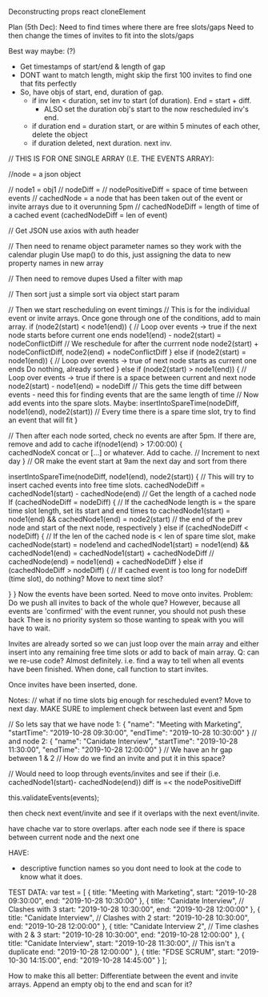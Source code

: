 Deconstructing props
react cloneElement



Plan (5th Dec):
Need to find times where there are free slots/gaps
Need to then change the times of invites to fit into the slots/gaps

Best way maybe: (?)
- Get timestamps of start/end & length of gap
- DONT want to match length, might skip the first 100 invites to find one that fits perfectly
- So, have objs of start, end, duration of gap.
  - if inv len < duration, set inv to start (of duration). End = start + diff.
    - ALSO set the duration obj's start to the now rescheduled inv's end.
  - if duration end = duration start, or are within 5 minutes of each other, delete the object
  - if duration deleted, next duration. next inv.






// THIS IS FOR ONE SINGLE ARRAY (I.E. THE EVENTS ARRAY):

//node = a json object

// node1 = obj1
// nodeDiff = 
// nodePositiveDiff = space of time between events
// cachedNode = a node that has been taken out of the event or invite arrays due to it overunning 5pm
// cachedNodeDiff = length of time of a cached event (cachedNodeDiff = len of event)

// Get JSON
use axios with auth header 

// Then need to rename object parameter names so they work with the calendar plugin
Use map() to do this, just assigning the data to new property names in new array 

// Then need to remove dupes
Used a filter with map

// Then sort
just a simple sort via object start param

// Then we start rescheduling on event timings
// This is for the individual event or invite arrays. Once gone through one of the conditions, add to main array. 
if (node2(start) < node1(end)) {                                    // Loop over events -> true if the next node starts before current one ends
  node1(end) - node2(start) = nodeConflictDiff                      // We reschedule for after the currrent node
  node2(start) + nodeConflictDiff, node2(end) + nodeConflictDiff
} else if (node2(start) = node1(end)) {                             // Loop over events -> true of next node starts as current one ends
  Do nothing, already sorted
} else if (node2(start) > node1(end)) {                             // Loop over events -> true if there is a space between current and next node
  node2(start) - node1(end) = nodeDiff                      // This gets the time diff between events - need this for finding events that are the same length of time
  // Now add events into the spare slots. Maybe:
  insertIntoSpareTime(nodeDiff, node1(end), node2(start))   // Every time there is a spare time slot, try to find an event that will fit
}

// Then after each node sorted, check no events are after 5pm. If there are, remove and add to cache
if(node1(end) > 17:00:00) {                
  cachedNodeX concat or [...] or whatever. Add to cache.
  // Increment to next day
}
// OR make the event start at 9am the next day and sort from there

insertIntoSpareTime(nodeDiff, node1(end), node2(start)) {               // This will try to insert cached events into free time slots.
  cachedNodeDiff = cachedNode1(start) - cachedNode(end)                 // Get the length of a cached node
  If (cachedNodeDiff = nodeDiff) {                                      // If the cachedNode length is = the spare time slot length, set its start and end times to 
  cachedNode1(start) = node1(end) && cachedNode1(end) = node2(start)    // the end of the prev node and start of the next node, respectively
  } else if (cachedNodeDiff < nodeDiff) {                               // If the len of the cached node is < len of spare time slot, make cachedNode(start) = node1end and
    cachedNode1(start) = node1(end) && cachedNode1(end) = cachedNode1(start) + cachedNodeDiff   // cachedNode(end) = node1(end) + cachedNodeDiff
  } else if (cachedNodeDiff > nodeDiff) {                               // If cached event is too long for nodeDiff (time slot), do nothing? Move to next time slot?

  }
}
Now the events have been sorted. Need to move onto invites.
  Problem: Do we push all invites to back of the whole que?
  However, because all events are 'confirmed' with the event runner, you should not push these back
  Thee is no priority system so those wanting to speak with you will have to wait.

Invites are already sorted so we can just loop over the main array and either
  insert into any remaining free time slots
  or add to back of main array.
  Q: can we re-use code? Almost definitely.
  i.e. find a way to tell when all events have been finished. When done, call function to start invites. 

Once invites have been inserted, done.

Notes:
// what if no time slots big enough for rescheduled event? Move to next day. MAKE SURE to implement check between last event and 5pm


  // So lets say that we have node 1:
  {
    "name": "Meeting with Marketing",
    "startTime": "2019-10-28 09:30:00",
    "endTime": "2019-10-28 10:30:00"
  }
  // and node 2:
  {
    "name": "Canidate Interview",
    "startTime": "2019-10-28 11:30:00",
    "endTime": "2019-10-28 12:00:00"
  }
  // We have an hr gap between 1 & 2
  // How do we find an invite and put it in this space?

  // Would need to loop through events/invites and see if their (i.e. cachedNode1(start)- cachedNode(end)) diff is =< the nodePositiveDiff


this.validateEvents(events);

then check next event/invite and see if it overlaps with the next event/invite.

have chache var to store overlaps. after each node see if there is space between current node and the next one


HAVE:
- descriptive function names so you dont need to look at the code to know what it does.


TEST DATA:
      var test = [
        {
          title: "Meeting with Marketing",
          start: "2019-10-28 09:30:00",
          end: "2019-10-28 10:30:00"
        },
        {
          title: "Canidate Interview",  // Clashes with 3
          start: "2019-10-28 10:30:00",
          end: "2019-10-28 12:00:00"
        },
        {
          title: "Canidate Interview",  // Clashes with 2
          start: "2019-10-28 10:30:00",
          end: "2019-10-28 12:00:00"
        },
        {
          title: "Canidate Interview 2",  // Time clashes with 2 & 3
          start: "2019-10-28 10:30:00",
          end: "2019-10-28 12:00:00"
        },
        {
          title: "Canidate Interview",
          start: "2019-10-28 11:30:00",   // This isn't a duplicate
          end: "2019-10-28 12:00:00"
        },
        {
          title: "FDSE SCRUM",
          start: "2019-10-30 14:15:00",
          end: "2019-10-28 14:45:00"
        }
      ];

How to make this all better:
Differentiate between the event and invite arrays. Append an empty obj to the end and scan for it?